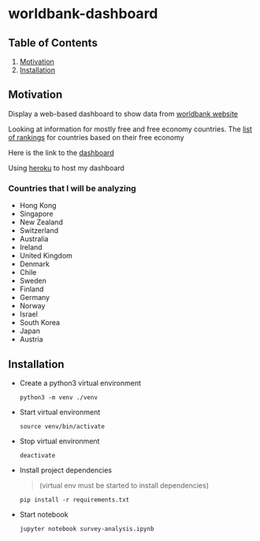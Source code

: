 # worldbank-dashboard

## Table of Contents
1. [Motivation](#motivation)
2. [Installation](#installation)

## Motivation <a name="motivation"></a>


Display a web-based dashboard to show data from [worldbank website](https://data.worldbank.org/)

Looking at information for mostly free and free economy countries. The [list of rankings](https://www.heritage.org/index/ranking) for countries based on their free economy

Here is the link to the [dashboard](https://worldbank-dash.herokuapp.com/)

Using [heroku](https://devcenter.heroku.com/articles/getting-started-with-python?singlepage=true) to host my dashboard

### Countries that I will be analyzing
- Hong Kong
- Singapore
- New Zealand
- Switzerland
- Australia
- Ireland
- United Kingdom
- Denmark
- Chile
- Sweden
- Finland
- Germany
- Norway
- Israel
- South Korea
- Japan
- Austria



## Installation <a name="installation"></a>

- Create a python3 virtual environment

    `python3 -m venv ./venv `

- Start virtual environment

    `source venv/bin/activate`

- Stop virtual environment

    `deactivate`

- Install project dependencies 

    > (virtual env must be started to install dependencies)
     
    `pip install -r requirements.txt`
    
- Start notebook 
     
    `jupyter notebook survey-analysis.ipynb`
